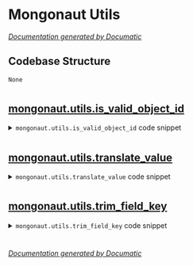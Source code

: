 # Mongonaut Utils

[_Documentation generated by Documatic_](https://www.documatic.com)

<!---Documatic-section-Codebase Structure-start--->
## Codebase Structure

<!---Documatic-block-system_architecture-start--->
```mermaid
None
```
<!---Documatic-block-system_architecture-end--->

# #
<!---Documatic-section-Codebase Structure-end--->

<!---Documatic-section-mongonaut.utils.is_valid_object_id-start--->
## [mongonaut.utils.is_valid_object_id](3-mongonaut_utils.md#mongonaut.utils.is_valid_object_id)

<!---Documatic-section-is_valid_object_id-start--->
<!---Documatic-block-mongonaut.utils.is_valid_object_id-start--->
<details>
	<summary><code>mongonaut.utils.is_valid_object_id</code> code snippet</summary>

```python
def is_valid_object_id(value):
    try:
        OBJECT_ID.validate(value)
        return True
    except ValidationError:
        return False
```
</details>
<!---Documatic-block-mongonaut.utils.is_valid_object_id-end--->
<!---Documatic-section-is_valid_object_id-end--->

# #
<!---Documatic-section-mongonaut.utils.is_valid_object_id-end--->

<!---Documatic-section-mongonaut.utils.translate_value-start--->
## [mongonaut.utils.translate_value](3-mongonaut_utils.md#mongonaut.utils.translate_value)

<!---Documatic-section-translate_value-start--->
<!---Documatic-block-mongonaut.utils.translate_value-start--->
<details>
	<summary><code>mongonaut.utils.translate_value</code> code snippet</summary>

```python
def translate_value(document_field, form_value):
    value = form_value
    if isinstance(document_field, ReferenceField):
        value = document_field.document_type.objects.get(id=form_value) if form_value else None
    return value
```
</details>
<!---Documatic-block-mongonaut.utils.translate_value-end--->
<!---Documatic-section-translate_value-end--->

# #
<!---Documatic-section-mongonaut.utils.translate_value-end--->

<!---Documatic-section-mongonaut.utils.trim_field_key-start--->
## [mongonaut.utils.trim_field_key](3-mongonaut_utils.md#mongonaut.utils.trim_field_key)

<!---Documatic-section-trim_field_key-start--->
<!---Documatic-block-mongonaut.utils.trim_field_key-start--->
<details>
	<summary><code>mongonaut.utils.trim_field_key</code> code snippet</summary>

```python
def trim_field_key(document, field_key):
    trimming = True
    left_over_key_values = []
    current_key = field_key
    while trimming and current_key:
        if hasattr(document, current_key):
            trimming = False
        else:
            key_array = current_key.split('_')
            left_over_key_values.append(key_array.pop())
            current_key = u'_'.join(key_array)
    left_over_key_values.reverse()
    return (current_key, left_over_key_values)
```
</details>
<!---Documatic-block-mongonaut.utils.trim_field_key-end--->
<!---Documatic-section-trim_field_key-end--->

# #
<!---Documatic-section-mongonaut.utils.trim_field_key-end--->

[_Documentation generated by Documatic_](https://www.documatic.com)